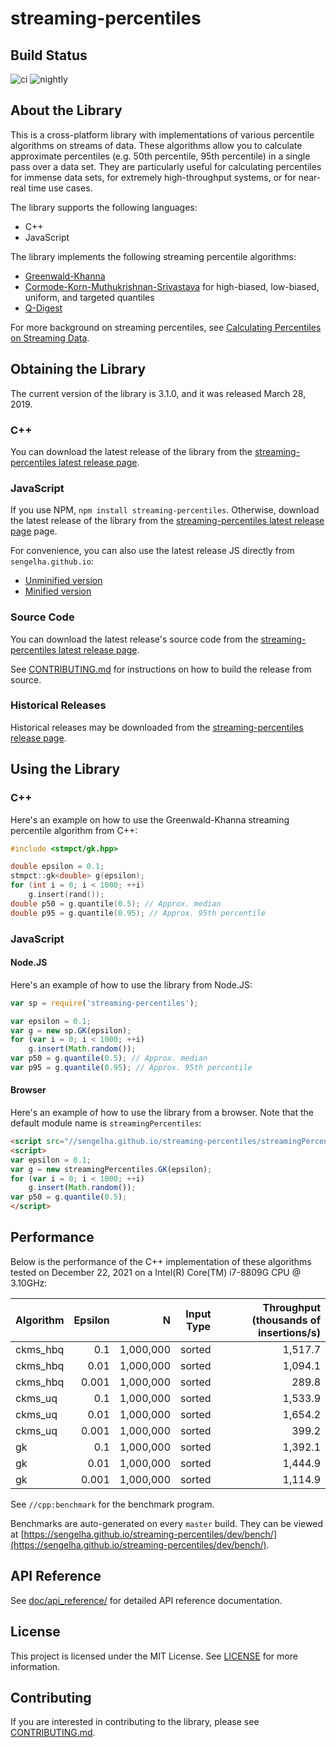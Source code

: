 # streaming-percentiles

## Build Status

![ci](https://github.com/sengelha/streaming-percentiles/actions/workflows/ci.yml/badge.svg)
![nightly](https://github.com/sengelha/streaming-percentiles/actions/workflows/nightly.yml/badge.svg)

## About the Library

This is a cross-platform library with implementations of various
percentile algorithms on streams of data.  These algorithms allow
you to calculate approximate percentiles (e.g. 50th percentile,
95th percentile) in a single pass over a data set.
They are particularly useful for calculating percentiles for
immense data sets, for extremely high-throughput systems, or
for near-real time use cases.

The library supports the following languages:

- C++
- JavaScript

The library implements the following streaming percentile algorithms:

- [Greenwald-Khanna](doc/methodology/GK01.pdf)
- [Cormode-Korn-Muthukrishnan-Srivastava](doc/methodology/CKMS05.pdf) for high-biased, low-biased, uniform, and targeted quantiles
- [Q-Digest](doc/methodology/q-digest.pdf)

For more background on streaming
percentiles, see [Calculating Percentiles on Streaming
Data](//www.stevenengelhardt.com/postseries/calculating-percentiles-on-streaming-data/).

## Obtaining the Library

The current version of the library is 3.1.0, and it was released
March 28, 2019.

### C++

You can download the latest release of the library from the
[streaming-percentiles latest release
page](//github.com/sengelha/streaming-percentiles-cpp/releases/latest).

### JavaScript

If you use NPM, `npm install streaming-percentiles`. Otherwise, download
the latest release of the library from the [streaming-percentiles latest
release
page](//github.com/sengelha/streaming-percentiles-cpp/releases/latest)
page.

For convenience, you can also use the latest release JS directly
from `sengelha.github.io`:

- [Unminified version](//sengelha.github.io/streaming-percentiles/streamingPercentiles.v1.js)
- [Minified version](//sengelha.github.io/streaming-percentiles/streamingPercentiles.v1.min.js)

### Source Code

You can download the latest release's source code from the
[streaming-percentiles latest release
page](//github.com/sengelha/streaming-percentiles-cpp/releases/latest).

See [CONTRIBUTING.md](CONTRIBUTING.md) for instructions on how to build the release from
source.

### Historical Releases

Historical releases may be downloaded from the [streaming-percentiles release page](//github.com/sengelha/streaming-percentiles/releases).

## Using the Library

### C++

Here's an example on how to use the Greenwald-Khanna streaming
percentile algorithm from C++:

```cpp
#include <stmpct/gk.hpp>

double epsilon = 0.1;
stmpct::gk<double> g(epsilon);
for (int i = 0; i < 1000; ++i)
    g.insert(rand());
double p50 = g.quantile(0.5); // Approx. median
double p95 = g.quantile(0.95); // Approx. 95th percentile
```

### JavaScript

#### Node.JS

Here's an example of how to use the library from Node.JS:
```javascript
var sp = require('streaming-percentiles');

var epsilon = 0.1;
var g = new sp.GK(epsilon);
for (var i = 0; i < 1000; ++i)
    g.insert(Math.random());
var p50 = g.quantile(0.5); // Approx. median
var p95 = g.quantile(0.95); // Approx. 95th percentile
```

#### Browser

Here's an example of how to use the library from a browser.  Note that the
default module name is `streamingPercentiles`:
```html
<script src="//sengelha.github.io/streaming-percentiles/streamingPercentiles.v1.min.js"></script>
<script>
var epsilon = 0.1;
var g = new streamingPercentiles.GK(epsilon);
for (var i = 0; i < 1000; ++i)
    g.insert(Math.random());
var p50 = g.quantile(0.5);
</script>
```

## Performance

Below is the performance of the C++ implementation of these algorithms
tested on December 22, 2021 on a Intel(R) Core(TM) i7-8809G CPU @ 3.10GHz:

| Algorithm | Epsilon |         N | Input Type | Throughput (thousands of insertions/s) |
| --------- | ------: | --------: | ---------- | -------------------------------------: |
| ckms_hbq  |     0.1 | 1,000,000 | sorted     |                                1,517.7 |
| ckms_hbq  |    0.01 | 1,000,000 | sorted     |                                1,094.1 |
| ckms_hbq  |   0.001 | 1,000,000 | sorted     |                                  289.8 |
| ckms_uq   |     0.1 | 1,000,000 | sorted     |                                1,533.9 |
| ckms_uq   |    0.01 | 1,000,000 | sorted     |                                1,654.2 |
| ckms_uq   |   0.001 | 1,000,000 | sorted     |                                  399.2 |
| gk        |     0.1 | 1,000,000 | sorted     |                                1,392.1 |
| gk        |    0.01 | 1,000,000 | sorted     |                                1,444.9 |
| gk        |   0.001 | 1,000,000 | sorted     |                                1,114.9 |

See `//cpp:benchmark` for the benchmark program.

Benchmarks are auto-generated on every `master` build.  They can be viewed
at [https://sengelha.github.io/streaming-percentiles/dev/bench/](https://sengelha.github.io/streaming-percentiles/dev/bench/).

## API Reference

See [doc/api_reference/](doc/api_reference/index.md) for detailed API reference documentation.

## License

This project is licensed under the MIT License.  See
[LICENSE](LICENSE) for more information.

## Contributing

If you are interested in contributing to the library, please see
[CONTRIBUTING.md](CONTRIBUTING.md).
